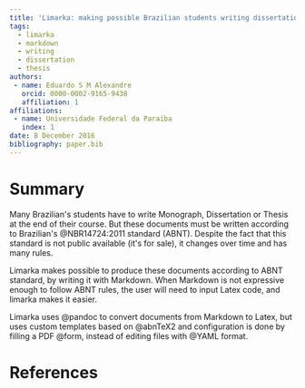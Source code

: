 ```yaml
---
title: 'Limarka: making possible Brazilian students writing dissertation and thesis with Markdown'
tags:
  - limarka
  - markdown
  - writing
  - dissertation
  - thesis
authors:
 - name: Eduardo S M Alexandre
   orcid: 0000-0002-9165-9438
   affiliation: 1
affiliations:
 - name: Universidade Federal da Paraíba
   index: 1
date: 8 December 2016
bibliography: paper.bib
---
```


# Summary

Many Brazilian's students have to write Monograph, Dissertation or Thesis at the
end of their course. But these documents must be written according to Brazilian's 
@NBR14724:2011 standard (ABNT). Despite the fact that this standard is not public available 
(it's for sale), it changes over time and has many rules.

Limarka makes possible to produce these documents according to ABNT standard,
by writing it with Markdown. When Markdown is not expressive enough to follow 
ABNT rules, the user will need to input Latex code, and limarka makes it easier.

Limarka uses @pandoc to convert documents from Markdown to Latex, but uses custom
templates based on @abnTeX2 and configuration is done by filling a PDF @form, 
instead of editing files with @YAML format.

# References

